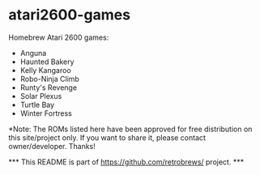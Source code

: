# atari2600-games

Homebrew Atari 2600 games:

- Anguna<br />
- Haunted Bakery<br />
- Kelly Kangaroo<br />
- Robo-Ninja Climb<br />
- Runty's Revenge<br />
- Solar Plexus<br />
- Turtle Bay<br />
- Winter Fortress<br />


*Note: The ROMs listed here have been approved for free distribution on this site/project only. If you want to share it, please contact owner/developer. Thanks!

*** This README is part of https://github.com/retrobrews/ project. ***
